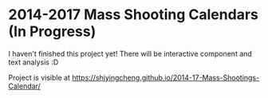# 2014-2017 Mass Shooting Calendars (In Progress)

I haven't finished this project yet! There will be interactive component and text analysis :D

Project is visible at https://shiyingcheng.github.io/2014-17-Mass-Shootings-Calendar/
